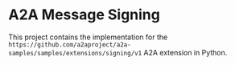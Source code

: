 # A2A Message Signing

This project contains the implementation for the `https://github.com/a2aproject/a2a-samples/samples/extensions/signing/v1` A2A extension in Python.
